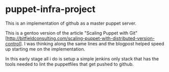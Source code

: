 puppet-infra-project
====================

This is an implementation of github as a master puppet server.

This is a gentoo version of the article "Scaling Puppet with Git" 
[http://bitfieldconsulting.com/scaling-puppet-with-distributed-version-control].
I was thinking along the same lines and the blogpost helped speed up 
starting me on the implementation.

In this early stage all i do is setup a simple jenkins only stack that
has the tools needed to lint the puppetfiles that get pushed to github.
